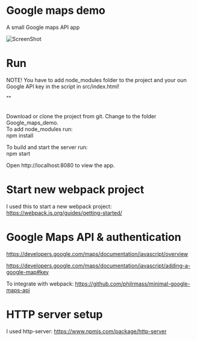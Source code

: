 # Google maps demo
A small Google maps API app

<img src="https://github.com/krem13/maps_demo/blob/master/maps_demo.jpg" alt="ScreenShot" style="max-width:80%;">

# Run
NOTE! You have to add node_modules folder to the project and your oun Google API key in the script in src/index.html! <br />

"<script async defer src = 'https://maps.googleapis.com/maps/api/js?key=[YOUR_KEY]]&callback=initMap'></script>"

<br />Download or clone the project from git. Change to the folder Google_maps_demo. 
<br />To add node_modules run:
<br />npm install

To build and start the server run:
<br />npm start

Open http://localhost:8080 to view the app.

# Start new webpack project
I used this to start a new webpack project:
https://webpack.js.org/guides/getting-started/

# Google Maps API & authentication

https://developers.google.com/maps/documentation/javascript/overview 

https://developers.google.com/maps/documentation/javascript/adding-a-google-map#key

To integrate with webpack:
https://github.com/philrmass/minimal-google-maps-api

# HTTP server setup
I used http-server:
https://www.npmjs.com/package/http-server

